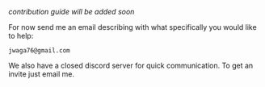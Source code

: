 *contribution guide will be added soon*

For now send me an email describing with what specifically you would like to help:

    jwaga76@gmail.com

We also have a closed discord server for quick communication. To get an invite
just email me.
